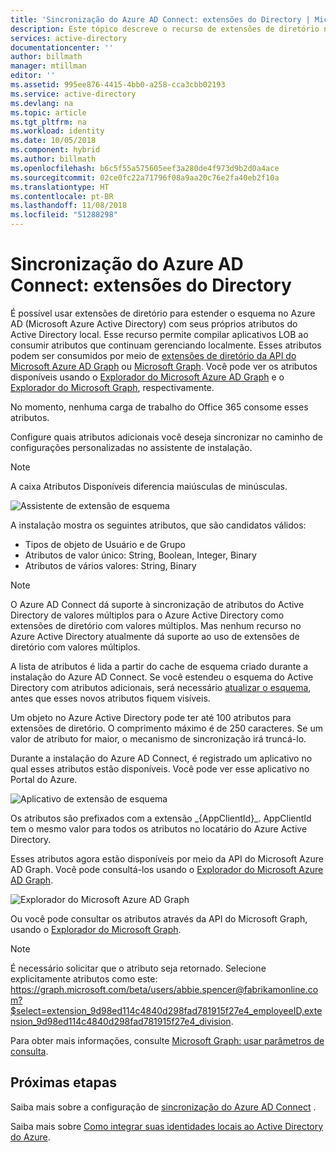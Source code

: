 ```yaml
---
title: 'Sincronização do Azure AD Connect: extensões do Directory | Microsoft Docs'
description: Este tópico descreve o recurso de extensões de diretório no Azure AD Connect.
services: active-directory
documentationcenter: ''
author: billmath
manager: mtillman
editor: ''
ms.assetid: 995ee876-4415-4bb0-a258-cca3cbb02193
ms.service: active-directory
ms.devlang: na
ms.topic: article
ms.tgt_pltfrm: na
ms.workload: identity
ms.date: 10/05/2018
ms.component: hybrid
ms.author: billmath
ms.openlocfilehash: b6c5f55a575605eef3a280de4f973d9b2d0a4ace
ms.sourcegitcommit: 02ce0fc22a71796f08a9aa20c76e2fa40eb2f10a
ms.translationtype: HT
ms.contentlocale: pt-BR
ms.lasthandoff: 11/08/2018
ms.locfileid: "51288298"
---
```

# <a name="azure-ad-connect-sync-directory-extensions"></a>Sincronização do Azure AD Connect: extensões do Directory
É possível usar extensões de diretório para estender o esquema no Azure AD (Microsoft Azure Active Directory) com seus próprios atributos do Active Directory local. Esse recurso permite compilar aplicativos LOB ao consumir atributos que continuam gerenciando localmente. Esses atributos podem ser consumidos por meio de [extensões de diretório da API do Microsoft Azure AD Graph](https://msdn.microsoft.com/Library/Azure/Ad/Graph/howto/azure-ad-graph-api-directory-schema-extensions) ou [Microsoft Graph](https://developer.microsoft.com/graph/). Você pode ver os atributos disponíveis usando o [Explorador do Microsoft Azure AD Graph](https://graphexplorer.azurewebsites.net/) e o [Explorador do Microsoft Graph](https://developer.microsoft.com/graph/graph-explorer), respectivamente.

No momento, nenhuma carga de trabalho do Office 365 consome esses atributos.

Configure quais atributos adicionais você deseja sincronizar no caminho de configurações personalizadas no assistente de instalação.

>[!NOTE]
>A caixa Atributos Disponíveis diferencia maiúsculas de minúsculas.

![Assistente de extensão de esquema](./media/how-to-connect-sync-feature-directory-extensions/extension2.png)  

A instalação mostra os seguintes atributos, que são candidatos válidos:

* Tipos de objeto de Usuário e de Grupo
* Atributos de valor único: String, Boolean, Integer, Binary
* Atributos de vários valores: String, Binary


>[!NOTE]
> O Azure AD Connect dá suporte à sincronização de atributos do Active Directory de valores múltiplos para o Azure Active Directory como extensões de diretório com valores múltiplos. Mas nenhum recurso no Azure Active Directory atualmente dá suporte ao uso de extensões de diretório com valores múltiplos.

A lista de atributos é lida a partir do cache de esquema criado durante a instalação do Azure AD Connect. Se você estendeu o esquema do Active Directory com atributos adicionais, será necessário [atualizar o esquema](how-to-connect-installation-wizard.md#refresh-directory-schema), antes que esses novos atributos fiquem visíveis.

Um objeto no Azure Active Directory pode ter até 100 atributos para extensões de diretório. O comprimento máximo é de 250 caracteres. Se um valor de atributo for maior, o mecanismo de sincronização irá truncá-lo.

Durante a instalação do Azure AD Connect, é registrado um aplicativo no qual esses atributos estão disponíveis. Você pode ver esse aplicativo no Portal do Azure.

![Aplicativo de extensão de esquema](./media/how-to-connect-sync-feature-directory-extensions/extension3new.png)

Os atributos são prefixados com a extensão \_{AppClientId}\_. AppClientId tem o mesmo valor para todos os atributos no locatário do Azure Active Directory.

Esses atributos agora estão disponíveis por meio da API do Microsoft Azure AD Graph. Você pode consultá-los usando o [Explorador do Microsoft Azure AD Graph](https://graphexplorer.azurewebsites.net/).

![Explorador do Microsoft Azure AD Graph](./media/how-to-connect-sync-feature-directory-extensions/extension4.png)

Ou você pode consultar os atributos através da API do Microsoft Graph, usando o [Explorador do Microsoft Graph](https://developer.microsoft.com/graph/graph-explorer#).

>[!NOTE]
> É necessário solicitar que o atributo seja retornado. Selecione explicitamente atributos como este: https://graph.microsoft.com/beta/users/abbie.spencer@fabrikamonline.com?$select=extension_9d98ed114c4840d298fad781915f27e4_employeeID,extension_9d98ed114c4840d298fad781915f27e4_division. 
>
> Para obter mais informações, consulte [Microsoft Graph: usar parâmetros de consulta](https://developer.microsoft.com/graph/docs/concepts/query_parameters#select-parameter).

## <a name="next-steps"></a>Próximas etapas
Saiba mais sobre a configuração de [sincronização do Azure AD Connect](how-to-connect-sync-whatis.md) .

Saiba mais sobre [Como integrar suas identidades locais ao Active Directory do Azure](whatis-hybrid-identity.md).
